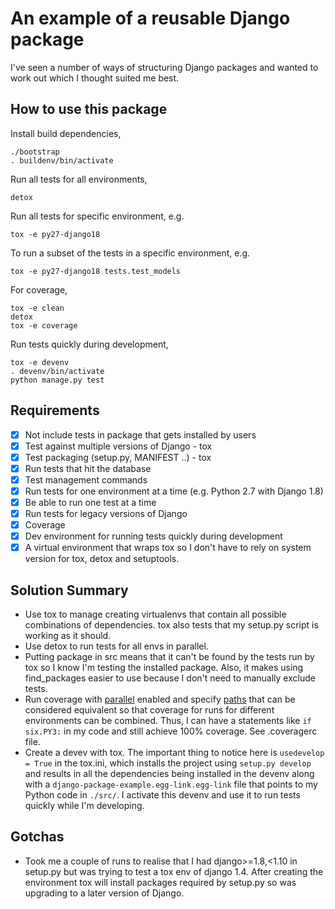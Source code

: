# An example of a reusable Django package
I've seen a number of ways of structuring Django packages and wanted
to work out which I thought suited me best.

## How to use this package
Install build dependencies,
```
./bootstrap
. buildenv/bin/activate
```

Run all tests for all environments,
```
detox
```

Run all tests for specific environment, e.g.
```
tox -e py27-django18
```

To run a subset of the tests in a specific environment, e.g.
```
tox -e py27-django18 tests.test_models
```

For coverage,
```
tox -e clean
detox
tox -e coverage
```

Run tests quickly during development,
```
tox -e devenv
. devenv/bin/activate
python manage.py test
```

## Requirements

* [x] Not include tests in package that gets installed by users
* [x] Test against multiple versions of Django - tox
* [x] Test packaging (setup.py, MANIFEST ..) - tox
* [x] Run tests that hit the database
* [x] Test management commands
* [x] Run tests for one environment at a time (e.g. Python 2.7 with Django 1.8)
* [x] Be able to run one test at a time
* [x] Run tests for legacy versions of Django
* [x] Coverage
* [x] Dev environment for running tests quickly during development
* [x] A virtual environment that wraps tox so I don't have to rely on system
version for tox, detox and setuptools.

## Solution Summary
* Use tox to manage creating virtualenvs that contain all possible
combinations of dependencies.  tox also tests that my setup.py script
is working as it should.
* Use detox to run tests for all envs in parallel.
* Putting package in src means that it can't be found by the tests run by tox
so I know I'm testing the installed package.  Also, it makes using find_packages
easier to use because I don't need to manually exclude tests.
* Run coverage with
[parallel](https://coverage.readthedocs.io/en/coverage-4.2/config.html#config-run)
enabled and specify
[paths](https://coverage.readthedocs.io/en/coverage-4.2/config.html#paths)
that can be considered equivalent
so that coverage for runs for different environments can be combined.  Thus,
I can have a statements like `if six.PY3:`  in my code and still achieve 100%
coverage.  See .coveragerc file.
* Create a devev with tox.  The important thing to notice here is
`usedevelop = True` in the tox.ini, which installs the project using
`setup.py develop` and results in all the dependencies being installed
in the devenv along with a `django-package-example.egg-link.egg-link`
file that points to my Python code in `./src/`.  I activate this devenv
and use it to run tests quickly while I'm developing.

## Gotchas
* Took me a couple of runs to realise that I had django>=1.8,<1.10 in setup.py
but was trying to test a tox env of django 1.4.  After creating the environment
tox will install packages required by setup.py so was upgrading to a later
version of Django.
